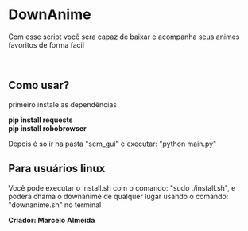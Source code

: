 <h1>DownAnime</h1>

<p>Com esse script você sera capaz de baixar e acompanha seus animes favoritos de forma facil</p>

<br>
<h2>Como usar?</h2>

<P>primeiro instale as dependências</p>
<p><b>pip install requests</b><br><b>pip install robobrowser</b></p>

<p>Depois é so ir na pasta "sem_gui" e executar: "python main.py"</p>

<h2>Para usuários linux</h2>
<p>Você pode executar o install.sh com o comando: "sudo ./install.sh", e podera chama o downanime de qualquer lugar usando o comando: "downanime.sh" no terminal</p>

<p><b>Criador: Marcelo Almeida<b></p>

